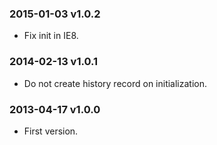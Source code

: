 ### 2015-01-03 v1.0.2

* Fix init in IE8.

### 2014-02-13 v1.0.1

* Do not create history record on initialization.

### 2013-04-17 v1.0.0

* First version.
